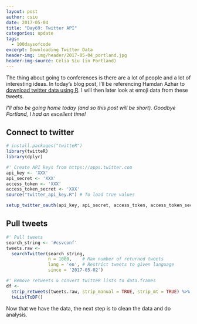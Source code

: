 ```yaml
---
layout: post
author: csiu
date: 2017-05-04
title: "Day69: Twitter API"
categories: update
tags:
  - 100daysofcode
excerpt: Downloading Twitter Data
header-img: img/header/2017-05-04_portland.jpg
header-img-source: Celia Siu (in Portland)
---
```


The thing about going to conferences is there are a lot of people and a lot of interesting ideas. In today’s blog post, I’ll be referencing Hamdan Azhar to [download twitter data using R](https://prismoji.com/2017/02/06/emoji-data-science-in-r-tutorial/#part1). I will then later look at emoji data from these tweets.

*I'll also be going home today (and so this post will be short). Goodbye Portland, I had an excellent time!*

## Connect to twitter

```r
# install.packages("twitteR")
library(twitteR)
library(dplyr)
```

```r
#' Create API keys from https://apps.twitter.com
api_key <- 'XXX'
api_secret <- 'XXX'
access_token <- 'XXX'
access_token_secret <- 'XXX'
source("twitter_api_key.R") # To load true values

setup_twitter_oauth(api_key, api_secret, access_token, access_token_secret)
```

## Pull tweets

```r
#' Pull tweets
search_string <- '#csvconf'
tweets.raw <-
  searchTwitter(search_string,
                n = 1000,    # Max number of returned tweets
                lang = 'en', # Restrict tweets to given language
                since = '2017-05-02')
```

```r
#' Remove retweets & convert twitteR lists to data.frames
df <-
  strip_retweets(tweets.raw, strip_manual = TRUE, strip_mt = TRUE) %>%
  twListToDF()
```

Now that we have the data, the next step is to clean the data and do analysis.
